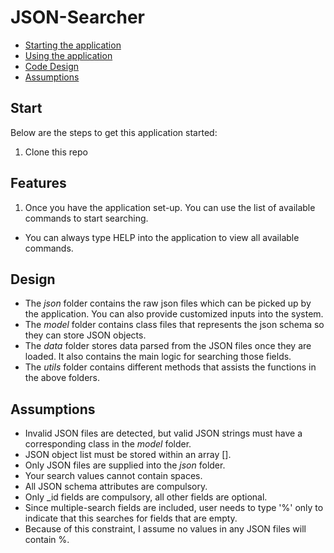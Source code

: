 # JSON-Searcher

* [Starting the application](#Start)
* [Using the application](#Features)
* [Code Design](#Design)
* [Assumptions](#Assumptions)

## Start
Below are the steps to get this application started:
1. Clone this repo

## Features
1. Once you have the application set-up. You can use the list of available commands to start searching.
  * You can always type HELP into the application to view all available commands.


## Design
  * The *json* folder contains the raw json files which can be picked up by the application. You can also provide customized inputs into the system.
  * The *model* folder contains class files that represents the json schema so they can store JSON objects.
  * The *data* folder stores data parsed from the JSON files once they are loaded. It also contains the main logic for searching those fields.
  * The *utils* folder contains different methods that assists the functions in the above folders.

## Assumptions
  * Invalid JSON files are detected, but valid JSON strings must have a corresponding class in the *model* folder.
  * JSON object list must be stored within an array [].
  * Only JSON files are supplied into the *json* folder.
  * Your search values cannot contain spaces.
  * All JSON schema attributes are compulsory.
  * Only _id fields are compulsory, all other fields are optional.
  * Since multiple-search fields are included, user needs to type '%' only to indicate that this searches for fields that are empty.
  * Because of this constraint, I assume no values in any JSON files will contain %.


